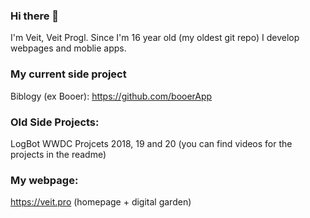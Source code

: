 ### Hi there 👋

I'm Veit, Veit Progl. Since I'm 16 year old (my oldest git repo) I develop webpages and moblie apps.

### My current side project
Biblogy (ex Booer): https://github.com/booerApp

### Old Side Projects:
LogBot 
WWDC Projcets 2018, 19 and 20 (you can find videos for the projects in the readme)

### My webpage:
https://veit.pro  (homepage + digital garden)


<!--
**Veeit/Veeit** is a ✨ _special_ ✨ repository because its `README.md` (this file) appears on your GitHub profile.

Here are some ideas to get you started:

- 🔭 I’m currently working on ...
- 🌱 I’m currently learning ...
- 👯 I’m looking to collaborate on ...
- 🤔 I’m looking for help with ...
- 💬 Ask me about ...
- 📫 How to reach me: ...
- 😄 Pronouns: ...
- ⚡ Fun fact: ...
-->
